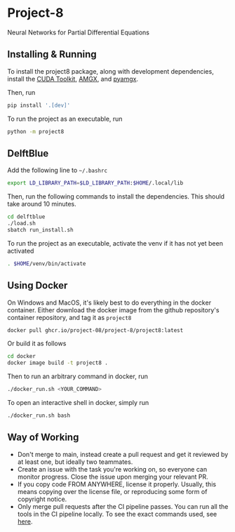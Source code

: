 # Project-8
Neural Networks for Partial Differential Equations

## Installing & Running
To install the project8 package, along with development dependencies, install the [CUDA Toolkit](https://developer.nvidia.com/cuda-toolkit), [AMGX](https://github.com/NVIDIA/AMGX), and [pyamgx](https://github.com/shwina/pyamgx).

Then, run
```sh
pip install '.[dev]'
```

To run the project as an executable, run
```sh
python -m project8
```

## DelftBlue
Add the following line to `~/.bashrc`
```sh
export LD_LIBRARY_PATH=$LD_LIBRARY_PATH:$HOME/.local/lib
```

Then, run the following commands to install the dependencies. This should take around 10 minutes.
```sh
cd delftblue
./load.sh
sbatch run_install.sh
```

To run the project as an executable, activate the venv if it has not yet been activated
```sh
. $HOME/venv/bin/activate
```

## Using Docker
On Windows and MacOS, it's likely best to do everything in the docker container. Either download the docker image from the github repository's container repository, and tag it as `project8`
```sh
docker pull ghcr.io/project-08/project-8/project8:latest
```

Or build it as follows
```sh
cd docker
docker image build -t project8 .
```

Then to run an arbitrary command in docker, run
```sh
./docker_run.sh <YOUR_COMMAND>
```

To open an interactive shell in docker, simply run
```sh
./docker_run.sh bash
```

## Way of Working
- Don't merge to main, instead create a pull request and get it reviewed by at least one, but ideally two teammates.
- Create an issue with the task you're working on, so everyone can monitor progress. Close the issue upon merging your relevant PR.
- If you copy code FROM ANYWHERE, license it properly. Usually, this means copying over the license file, or reproducing some form of copyright notice.
- Only merge pull requests after the CI pipeline passes. You can run all the tools in the CI pipeline locally. To see the exact commands used, see [here](./.github/workflows/ci.yml).
